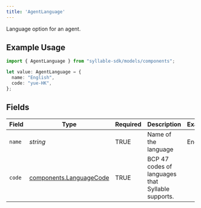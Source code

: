 ```yaml
---
title: 'AgentLanguage'
---
```


Language option for an agent.

## Example Usage

```typescript
import { AgentLanguage } from "syllable-sdk/models/components";

let value: AgentLanguage = {
  name: "English",
  code: "yue-HK",
};
```

## Fields

| Field                                                              | Type                                                               | Required                                                           | Description                                                        | Example                                                            |
| ------------------------------------------------------------------ | ------------------------------------------------------------------ | ------------------------------------------------------------------ | ------------------------------------------------------------------ | ------------------------------------------------------------------ |
| `name`                                                             | *string*                                                           | TRUE                                                 | Name of the language                                               | English                                                            |
| `code`                                                             | [components.LanguageCode](/sdk-docs/models/components/languagecode) | TRUE                                                 | BCP 47 codes of languages that Syllable supports.                  |                                                                    |